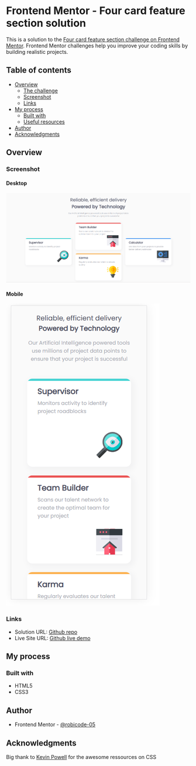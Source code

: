 # Frontend Mentor - Four card feature section solution

This is a solution to the [Four card feature section challenge on Frontend Mentor](https://www.frontendmentor.io/challenges/four-card-feature-section-weK1eFYK). Frontend Mentor challenges help you improve your coding skills by building realistic projects. 

## Table of contents

- [Overview](#overview)
  - [The challenge](#the-challenge)
  - [Screenshot](#screenshot)
  - [Links](#links)
- [My process](#my-process)
  - [Built with](#built-with)
  - [Useful resources](#useful-resources)
- [Author](#author)
- [Acknowledgments](#acknowledgments)

## Overview

### Screenshot

#### Desktop
!["render desktop"](images/screen_desktop.png)
#### Mobile
!["render mobile"](images/screen_mobile.png)

### Links

- Solution URL: [Github repo](https://github.com/robicode-05/-FrontEndMentor-FourCard)
- Live Site URL: [Github live demo](https://robicode-05.github.io/-FrontEndMentor-FourCard/)

## My process

### Built with

- HTML5
- CSS3

## Author
- Frontend Mentor - [@robicode-05](https://www.frontendmentor.io/profile/robicode-05)

## Acknowledgments

Big thank to [Kevin Powell](https://www.youtube.com/@KevinPowell) for the awesome ressources on CSS